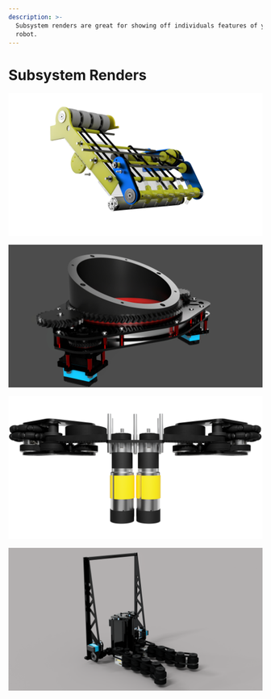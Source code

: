 ```yaml
---
description: >-
  Subsystem renders are great for showing off individuals features of your
  robot.
---
```


# Subsystem Renders

![FTC 17456 Atlantis Ultimate Goal Intake](../.gitbook/assets/intake1trans.png)

![FTC 16439 AlphaGo Ultimate Goal Turret](../.gitbook/assets/turret.jpg)

![Containment Design Challenge 974 Drivetrain](../.gitbook/assets/dt_powertrain_top_view.png)

![Valor CAD Challenge 72 2020 Intake](../.gitbook/assets/intake.png)

